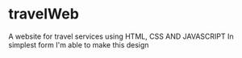 # travelWeb
A website for travel services using HTML, CSS AND JAVASCRIPT
In simplest form I'm able to make this design 
